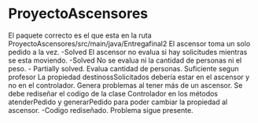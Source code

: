 # ProyectoAscensores


El paquete correcto es el que esta en la ruta ProyectoAscensores/src/main/java/Entregafinal2
El ascensor toma un solo pedido a la vez. -Solved
El ascensor no evalua si hay solicitudes mientras se esta moviendo. -Solved
No se evalua ni la cantidad de personas ni el peso. - Partially solved. Evalua cantidad de personas. Suficiente segun profesor
La propiedad destinossSolicitados debería estar en el ascensor y no en el controlador. Genera problemas al tener más de un ascensor. Se debe rediseñar el codigo de la clase Controlador en los métodos atenderPedido y generarPedido para poder cambiar la propiedad al ascensor. -Codigo rediseñado. Problema sigue presente.
